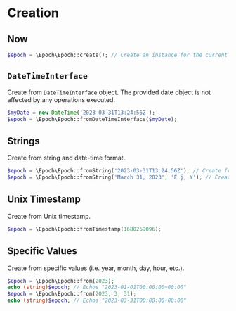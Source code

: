 Creation
========

## Now
```php
$epoch = \Epoch\Epoch::create(); // Create an instance for the current date/time (aka "now")
```

## `DateTimeInterface`
Create from `DateTimeInterface` object. The provided date object is not affected by any operations executed.
```php
$myDate = new DateTime('2023-03-31T13:24:56Z');
$epoch = \Epoch\Epoch::fromDateTimeInterface($myDate);
```

## Strings
Create from string and date-time format.
```php
$epoch = \Epoch\Epoch::fromString('2023-03-31T13:24:56Z'); // Create from default ATOM date-time format
$epoch = \Epoch\Epoch::fromString('March 31, 2023', 'F j, Y'); // Create from provided date-time format
```

## Unix Timestamp
Create from Unix timestamp.
```php
$epoch = \Epoch\Epoch::fromTimestamp(1680269096);
```

## Specific Values
Create from specific values (i.e. year, month, day, hour, etc.).
```php
$epoch = \Epoch\Epoch::from(2023);
echo (string)$epoch; // Echos "2023-01-01T00:00:00+00:00"
$epoch = \Epoch\Epoch::from(2023, 3, 31);
echo (string)$epoch; // Echos "2023-03-31T00:00:00+00:00"
```

